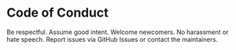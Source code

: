 # Code of Conduct

Be respectful. Assume good intent. Welcome newcomers. No harassment or hate speech.
Report issues via GitHub Issues or contact the maintainers.
